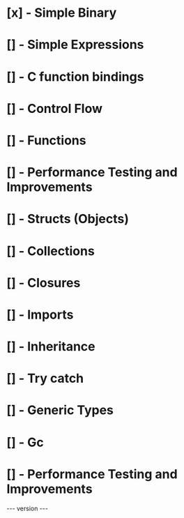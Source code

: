 # [x] - Simple Binary 
# [] - Simple Expressions
# [] - C function bindings
# [] - Control Flow
# [] - Functions 
# [] - Performance Testing and Improvements 
# [] - Structs (Objects)
# [] - Collections 
# [] - Closures
# [] - Imports
# [] - Inheritance 
# [] - Try catch
# [] - Generic Types 
# [] - Gc
# [] - Performance Testing and Improvements 
--- version ---
